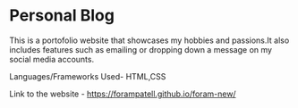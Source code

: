 # Personal Blog

This is a portofolio website that showcases my hobbies and passions.It also includes features
such as emailing or dropping down a message on my social media accounts.


Languages/Frameworks Used- HTML,CSS

Link to the website - https://forampatell.github.io/foram-new/
